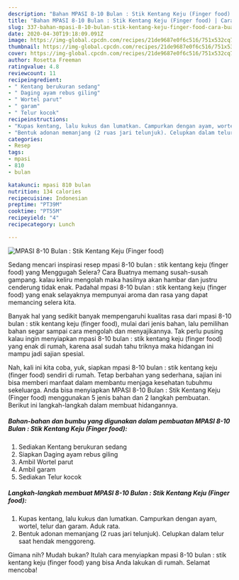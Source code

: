 ```yaml
---
description: "Bahan MPASI 8-10 Bulan : Stik Kentang Keju (Finger food) | Cara Buat MPASI 8-10 Bulan : Stik Kentang Keju (Finger food) Yang Enak Dan Mudah"
title: "Bahan MPASI 8-10 Bulan : Stik Kentang Keju (Finger food) | Cara Buat MPASI 8-10 Bulan : Stik Kentang Keju (Finger food) Yang Enak Dan Mudah"
slug: 337-bahan-mpasi-8-10-bulan-stik-kentang-keju-finger-food-cara-buat-mpasi-8-10-bulan-stik-kentang-keju-finger-food-yang-enak-dan-mudah
date: 2020-04-30T19:18:09.091Z
image: https://img-global.cpcdn.com/recipes/21de9687e0f6c516/751x532cq70/mpasi-8-10-bulan-stik-kentang-keju-finger-food-foto-resep-utama.jpg
thumbnail: https://img-global.cpcdn.com/recipes/21de9687e0f6c516/751x532cq70/mpasi-8-10-bulan-stik-kentang-keju-finger-food-foto-resep-utama.jpg
cover: https://img-global.cpcdn.com/recipes/21de9687e0f6c516/751x532cq70/mpasi-8-10-bulan-stik-kentang-keju-finger-food-foto-resep-utama.jpg
author: Rosetta Freeman
ratingvalue: 4.8
reviewcount: 11
recipeingredient:
- " Kentang berukuran sedang"
- " Daging ayam rebus giling"
- " Wortel parut"
- " garam"
- " Telur kocok"
recipeinstructions:
- "Kupas kentang, lalu kukus dan lumatkan. Campurkan dengan ayam, wortel, telur dan garam. Aduk rata."
- "Bentuk adonan memanjang (2 ruas jari telunjuk). Celupkan dalam telur saat hendak menggoreng."
categories:
- Resep
tags:
- mpasi
- 810
- bulan

katakunci: mpasi 810 bulan 
nutrition: 134 calories
recipecuisine: Indonesian
preptime: "PT39M"
cooktime: "PT55M"
recipeyield: "4"
recipecategory: Lunch

---
```



![MPASI 8-10 Bulan : Stik Kentang Keju (Finger food)](https://img-global.cpcdn.com/recipes/21de9687e0f6c516/751x532cq70/mpasi-8-10-bulan-stik-kentang-keju-finger-food-foto-resep-utama.jpg)

Sedang mencari inspirasi resep mpasi 8-10 bulan : stik kentang keju (finger food) yang Menggugah Selera? Cara Buatnya memang susah-susah gampang. kalau keliru mengolah maka hasilnya akan hambar dan justru cenderung tidak enak. Padahal mpasi 8-10 bulan : stik kentang keju (finger food) yang enak selayaknya mempunyai aroma dan rasa yang dapat memancing selera kita.



Banyak hal yang sedikit banyak mempengaruhi kualitas rasa dari mpasi 8-10 bulan : stik kentang keju (finger food), mulai dari jenis bahan, lalu pemilihan bahan segar sampai cara mengolah dan menyajikannya. Tak perlu pusing kalau ingin menyiapkan mpasi 8-10 bulan : stik kentang keju (finger food) yang enak di rumah, karena asal sudah tahu triknya maka hidangan ini mampu jadi sajian spesial.


Nah, kali ini kita coba, yuk, siapkan mpasi 8-10 bulan : stik kentang keju (finger food) sendiri di rumah. Tetap berbahan yang sederhana, sajian ini bisa memberi manfaat dalam membantu menjaga kesehatan tubuhmu sekeluarga. Anda bisa menyiapkan MPASI 8-10 Bulan : Stik Kentang Keju (Finger food) menggunakan 5 jenis bahan dan 2 langkah pembuatan. Berikut ini langkah-langkah dalam membuat hidangannya.

<!--inarticleads1-->

##### Bahan-bahan dan bumbu yang digunakan dalam pembuatan MPASI 8-10 Bulan : Stik Kentang Keju (Finger food):

1. Sediakan  Kentang berukuran sedang
1. Siapkan  Daging ayam rebus giling
1. Ambil  Wortel parut
1. Ambil  garam
1. Sediakan  Telur kocok




<!--inarticleads2-->

##### Langkah-langkah membuat MPASI 8-10 Bulan : Stik Kentang Keju (Finger food):

1. Kupas kentang, lalu kukus dan lumatkan. Campurkan dengan ayam, wortel, telur dan garam. Aduk rata.
1. Bentuk adonan memanjang (2 ruas jari telunjuk). Celupkan dalam telur saat hendak menggoreng.




Gimana nih? Mudah bukan? Itulah cara menyiapkan mpasi 8-10 bulan : stik kentang keju (finger food) yang bisa Anda lakukan di rumah. Selamat mencoba!
